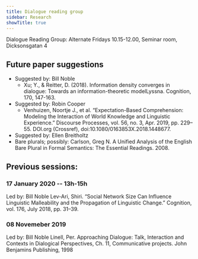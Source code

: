 ```yaml
---
title: Dialogue reading group
sidebar: Research
showTitle: true
---
```


Dialogue Reading Group: Alternate Fridays 10.15-12.00, Seminar room, Dicksonsgatan 4

## Future paper suggestions

- Suggested by: Bill Noble
  - Xu; Y., & Reitter, D. (2018). Information density converges in dialogue: Towards an information-theoretic modelLyssna. Cognition, 170, 147-163. 
- Suggested by: Robin Cooper
  - Venhuizen, Noortje J., et al. “Expectation-Based Comprehension: Modeling the Interaction of World Knowledge and Linguistic Experience.” Discourse Processes, vol. 56, no. 3, Apr. 2019, pp. 229–55. DOI.org (Crossref), doi:10.1080/0163853X.2018.1448677.
- Suggested by: Ellen Breitholtz
- Bare plurals; possibly: Carlson, Greg N. A Unified Analysis of the English Bare Plural in Formal Semantics: The Essential Readings. 2008.


## Previous sessions:

### 17 January 2020 -- 13h-15h

Led by: Bill Noble
Lev-Ari, Shiri. “Social Network Size Can Influence Linguistic Malleability and the Propagation of Linguistic Change.” Cognition, vol. 176, July 2018, pp. 31–39.

### 08 Novemeber 2019
Led by: Bill Noble
Linell, Per. Approaching Dialogue: Talk, Interaction and Contexts in Dialogical Perspectives, Ch. 11, Communicative projects. John Benjamins Publishing, 1998
